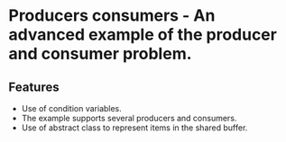 # Producers consumers - An advanced example of the producer and consumer problem.

## Features

- Use of condition variables.
- The example supports several producers and consumers.
- Use of abstract class to represent items in the shared buffer.
